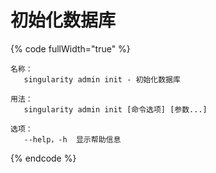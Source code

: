# 初始化数据库

{% code fullWidth="true" %}
```
名称：
   singularity admin init - 初始化数据库

用法：
   singularity admin init [命令选项] [参数...]

选项：
   --help，-h  显示帮助信息
```
{% endcode %}